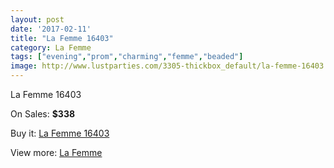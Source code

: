 ```yaml
---
layout: post
date: '2017-02-11'
title: "La Femme 16403"
category: La Femme
tags: ["evening","prom","charming","femme","beaded"]
image: http://www.lustparties.com/3305-thickbox_default/la-femme-16403.jpg
---
```

La Femme 16403

On Sales: **$338**
<a href="https://www.lustparties.com/en/la-femme/1085-la-femme-16403.html"><amp-img layout="responsive" width="600" height="600" src="//www.lustparties.com/3305-thickbox_default/la-femme-16403.jpg" alt="La Femme 16403 0" /></a>
<a href="https://www.lustparties.com/en/la-femme/1085-la-femme-16403.html"><amp-img layout="responsive" width="600" height="600" src="//www.lustparties.com/3306-thickbox_default/la-femme-16403.jpg" alt="La Femme 16403 1" /></a>

Buy it: [La Femme 16403](https://www.lustparties.com/en/la-femme/1085-la-femme-16403.html "La Femme 16403")

View more: [La Femme](https://www.lustparties.com/en/4-la-femme "La Femme")